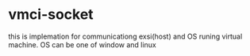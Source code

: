 # vmci-socket
this is implemation for communicationg exsi(host) and OS runing virtual machine. OS can be one of window and linux 
